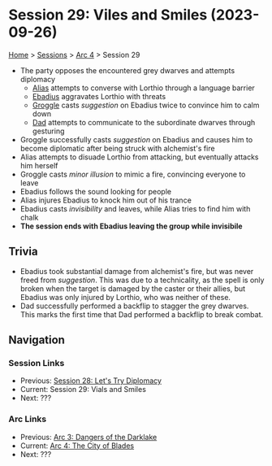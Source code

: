 # Session 29: Viles and Smiles (2023-09-26)

[Home](../../README.md) > [Sessions](../info.md) > [Arc 4](info.md) > Session 29

* The party opposes the encountered grey dwarves and attempts diplomacy
    * [Alias](../../characters/pcs/alias.md) attempts to converse with Lorthio through a language barrier
    * [Ebadius](../../characters/pcs/ebadius.md) aggravates Lorthio with threats
    * [Groggle](../../characters/pcs/groggle.md) casts *suggestion* on Ebadius twice to convince him to calm down
    * [Dad](../../characters/pcs/dad.md) attempts to communicate to the subordinate dwarves through gesturing
* Groggle successfully casts *suggestion* on Ebadius and causes him to become diplomatic after being struck with alchemist's fire
* Alias attempts to disuade Lorthio from attacking, but eventually attacks him herself
* Groggle casts *minor illusion* to mimic a fire, convincing everyone to leave
* Ebadius follows the sound looking for people
* Alias injures Ebadius to knock him out of his trance
* Ebadius casts *invisibility* and leaves, while Alias tries to find him with chalk
* **The session ends with Ebadius leaving the group while invisibile**

## Trivia
* Ebadius took substantial damage from alchemist's fire, but was never freed from *suggestion*. This was due to a technicality, as the spell is only broken when the target is damaged by the caster or their allies, but Ebadius was only injured by Lorthio, who was neither of these.
* Dad successfully performed a backflip to stagger the grey dwarves. This marks the first time that Dad performed a backflip to break combat.

## Navigation
### Session Links
* Previous: [Session 28: Let's Try Diplomacy](session28-2022-06-06.md)
* Current: Session 29: Vials and Smiles
* Next: ???

### Arc Links
* Previous: [Arc 3: Dangers of the Darklake](../arc03/info.md)
* Current: [Arc 4: The City of Blades](info.md)
* Next: ???
